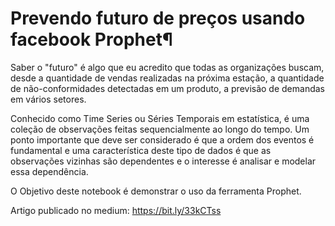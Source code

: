 # Prevendo futuro de preços usando facebook Prophet¶
Saber o "futuro" é algo que eu acredito que todas as organizações buscam, desde a quantidade de vendas realizadas na próxima estação, a quantidade de não-conformidades detectadas em um produto, a previsão de demandas em vários setores.

Conhecido como Time Series ou Séries Temporais em estatística, é uma coleção de observações feitas sequencialmente ao longo do tempo. Um ponto importante que deve ser considerado é que a ordem dos eventos é fundamental e uma característica deste tipo de dados é que as observações vizinhas são dependentes e o interesse é analisar e modelar essa dependência.

O Objetivo deste notebook é demonstrar o uso da ferramenta Prophet.

Artigo publicado no medium: https://bit.ly/33kCTss
